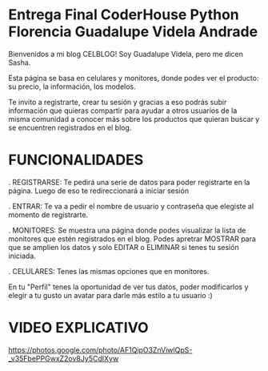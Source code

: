 
# Entrega Final CoderHouse Python Florencia Guadalupe Videla Andrade #

Bienvenidos a mi blog CELBLOG! Soy Guadalupe Videla, pero me dicen Sasha.

Esta página se basa en celulares y monitores, donde podes ver el producto: su precio, la información, los modelos.

Te invito a registrarte, crear tu sesión y gracias a eso podrás subir información que quieras compartir para ayudar a otros usuarios de la misma comunidad a conocer más sobre los productos que quieran buscar y se encuentren registrados en el blog.


# FUNCIONALIDADES #

. REGISTRARSE: Te pedirá una serie de datos para poder registrarte en la página. Luego de eso te redireccionará a iniciar sesión

. ENTRAR: Te va a pedir el nombre de usuario y contraseña que elegiste al momento de registrarte.

. MONITORES: Se muestra una página donde podes visualizar la lista de monitores que estén registrados en el blog. Podes apretrar MOSTRAR para que se amplien los datos y solo EDITAR o ELIMINAR si tenes tu sesión iniciada.

. CELULARES: Tenes las mismas opciones que en monitores.

 En tu "Perfil" tenes la oportunidad de ver tus datos, poder modificarlos y elegir a tu gusto un avatar para darle más estilo a tu usuario :)


# VIDEO EXPLICATIVO #

https://photos.google.com/photo/AF1QipO3ZnViwlQpS-_v35FbePPGwxZ2ov8Jy5CdIXyw